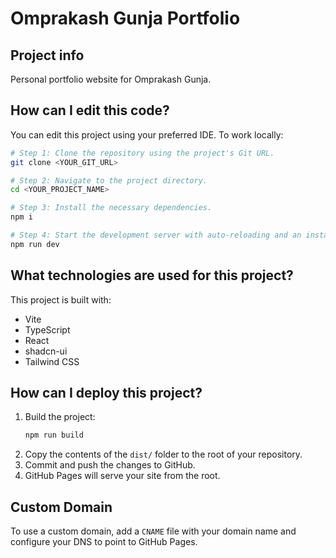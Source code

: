 # Omprakash Gunja Portfolio

## Project info

Personal portfolio website for Omprakash Gunja.

## How can I edit this code?

You can edit this project using your preferred IDE. To work locally:

```sh
# Step 1: Clone the repository using the project's Git URL.
git clone <YOUR_GIT_URL>

# Step 2: Navigate to the project directory.
cd <YOUR_PROJECT_NAME>

# Step 3: Install the necessary dependencies.
npm i

# Step 4: Start the development server with auto-reloading and an instant preview.
npm run dev
```

## What technologies are used for this project?

This project is built with:

- Vite
- TypeScript
- React
- shadcn-ui
- Tailwind CSS

## How can I deploy this project?

1. Build the project:
   ```sh
   npm run build
   ```
2. Copy the contents of the `dist/` folder to the root of your repository.
3. Commit and push the changes to GitHub.
4. GitHub Pages will serve your site from the root.

## Custom Domain

To use a custom domain, add a `CNAME` file with your domain name and configure your DNS to point to GitHub Pages.
